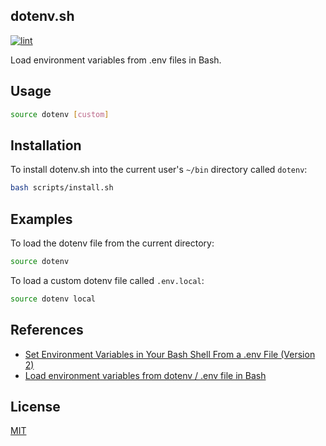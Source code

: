 ## dotenv.sh

[![lint](https://github.com/jonlabelle/dotenv-sh/actions/workflows/lint.yml/badge.svg?branch=main)](https://github.com/jonlabelle/dotenv-sh/actions/workflows/lint.yml)

Load environment variables from .env files in Bash.

## Usage

```bash
source dotenv [custom]
```

## Installation

To install dotenv.sh into the current user's `~/bin` directory called `dotenv`:

```bash
bash scripts/install.sh
```

## Examples

To load the dotenv file from the current directory:

```bash
source dotenv
```

To load a custom dotenv file called `.env.local`:

```bash
source dotenv local
```

## References

- [Set Environment Variables in Your Bash Shell From a .env File \(Version 2\)](https://zwbetz.com/set-environment-variables-in-your-bash-shell-from-a-env-file-version-2/)
- [Load environment variables from dotenv / .env file in Bash](https://gist.github.com/mihow/9c7f559807069a03e302605691f85572)

## License

[MIT](LICENSE.txt)
